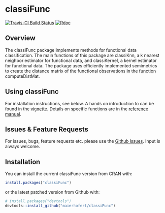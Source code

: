 
<!-- README.md is generated from README.Rmd. Please edit that file -->
classiFunc
==========

[![Travis-CI Build Status](https://travis-ci.org/r-lib/classiFunc.svg?branch=master)](https://travis-ci.org/r-lib/classiFunc) <!-- [![CRAN Status Badge](https://www.r-pkg.org/badges/version/classiFunc)](https://cran.r-project.org/package=classiFunc) --> [![Rdoc](https://www.rdocumentation.org/badges/version/classiFunc)](https://www.rdocumentation.org/packages/classiFunc)

Overview
--------

The classiFunc package implements methods for functional data classification. The main functions of this package are classiKnn, a k nearest neighbor estimator for functional data, and classiKernel, a kernel estimator for functional data. The package uses efficiently implemented semimetrics to create the distance matrix of the functional observations in the function computeDistMat.

Using classiFunc
----------------

For installation instructions, see below. A hands on introduction to can be found in the [vignette](https://cran.r-project.org/package=classiFunc/vignettes/classiFunc.html). Details on specific functions are in the [reference manual](https://cran.r-project.org/package=classiFunc/classiFunc.pdf).

Issues & Feature Requests
-------------------------

For issues, bugs, feature requests etc. please use the [Github Issues](https://github.com/maierhofert/classiFunc/issues). Input is always welcome.

Installation
------------

You can install the current classiFunc version from CRAN with:

``` r
install.packages("classiFunc")
```

or the latest patched version from Github with:

``` r
# install.packages("devtools")
devtools::install_github("maierhofert/classiFunc")
```

<!-- ## Example -->
<!-- This is a basic example which shows you how to solve a common problem: -->
<!-- ```{r example} -->
<!-- ## basic example code -->
<!-- ``` -->
